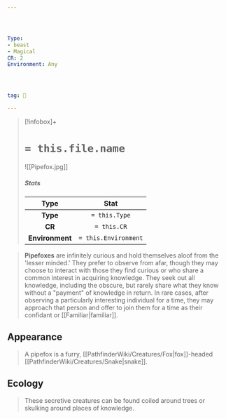 ```yaml
---




Type:
- beast
- Magical
CR: 2
Environment: Any




tag: 👹

---
```


> [!infobox]+
> #  `= this.file.name`
> ![[Pipefox.jpg]]
> ##### Stats
> Type | Stat |
> :---:|:---:|
> **Type** | `= this.Type` |
> **CR** | `= this.CR` |
> **Environment** | `= this.Environment` |



> **Pipefoxes** are infinitely curious and hold themselves aloof from the 'lesser minded.' They prefer to observe from afar, though they may choose to interact with those they find curious or who share a common interest in acquiring knowledge. They seek out all knowledge, including the obscure, but rarely share what they know without a "payment" of knowledge in return. In rare cases, after observing a particularly interesting individual for a time, they may approach that person and offer to join them for a time as their confidant or [[Familiar|familiar]].


## Appearance

> A pipefox is a furry, [[PathfinderWiki/Creatures/Fox|fox]]-headed [[PathfinderWiki/Creatures/Snake|snake]].


## Ecology

> These secretive creatures can be found coiled around trees or skulking around places of knowledge.







